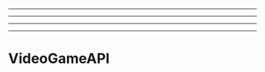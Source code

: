 ------------------------------------------------------------------
----------------------------------------------------------------------------------------------------
----------------------------------------------------------------------------------------------------
-------------------------------------------------------
# VideoGameAPI

